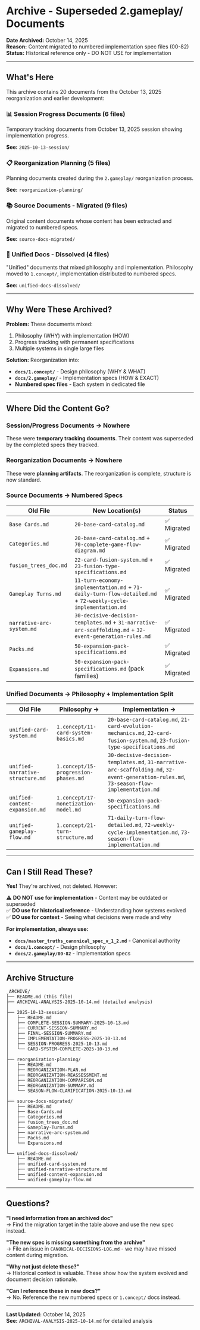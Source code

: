 # Archive - Superseded 2.gameplay/ Documents

**Date Archived:** October 14, 2025  
**Reason:** Content migrated to numbered implementation spec files (00-82)  
**Status:** Historical reference only - DO NOT USE for implementation

---

## What's Here

This archive contains 20 documents from the October 13, 2025 reorganization and earlier development:

### 📊 Session Progress Documents (6 files)
Temporary tracking documents from October 13, 2025 session showing implementation progress.

**See:** `2025-10-13-session/`

### 📋 Reorganization Planning (5 files)
Planning documents created during the `2.gameplay/` reorganization process.

**See:** `reorganization-planning/`

### 📚 Source Documents - Migrated (9 files)
Original content documents whose content has been extracted and migrated to numbered specs.

**See:** `source-docs-migrated/`

### 🔗 Unified Docs - Dissolved (4 files)
"Unified" documents that mixed philosophy and implementation. Philosophy moved to `1.concept/`, implementation distributed to numbered specs.

**See:** `unified-docs-dissolved/`

---

## Why Were These Archived?

**Problem:** These documents mixed:
1. Philosophy (WHY) with implementation (HOW)
2. Progress tracking with permanent specifications
3. Multiple systems in single large files

**Solution:** Reorganization into:
- **`docs/1.concept/`** - Design philosophy (WHY & WHAT)
- **`docs/2.gameplay/`** - Implementation specs (HOW & EXACT)
- **Numbered spec files** - Each system in dedicated file

---

## Where Did the Content Go?

### Session/Progress Documents → Nowhere
These were **temporary tracking documents**. Their content was superseded by the completed specs they tracked.

### Reorganization Documents → Nowhere
These were **planning artifacts**. The reorganization is complete, structure is now standard.

### Source Documents → Numbered Specs

| Old File | New Location(s) | Status |
|----------|----------------|--------|
| `Base Cards.md` | `20-base-card-catalog.md` | ✅ Migrated |
| `Categories.md` | `20-base-card-catalog.md` + `70-complete-game-flow-diagram.md` | ✅ Migrated |
| `fusion_trees_doc.md` | `22-card-fusion-system.md` + `23-fusion-type-specifications.md` | ✅ Migrated |
| `Gameplay Turns.md` | `11-turn-economy-implementation.md` + `71-daily-turn-flow-detailed.md` + `72-weekly-cycle-implementation.md` | ✅ Migrated |
| `narrative-arc-system.md` | `30-decisive-decision-templates.md` + `31-narrative-arc-scaffolding.md` + `32-event-generation-rules.md` | ✅ Migrated |
| `Packs.md` | `50-expansion-pack-specifications.md` | ✅ Migrated |
| `Expansions.md` | `50-expansion-pack-specifications.md` (pack families) | ✅ Migrated |

### Unified Documents → Philosophy + Implementation Split

| Old File | Philosophy → | Implementation → |
|----------|--------------|------------------|
| `unified-card-system.md` | `1.concept/11-card-system-basics.md` | `20-base-card-catalog.md`, `21-card-evolution-mechanics.md`, `22-card-fusion-system.md`, `23-fusion-type-specifications.md` |
| `unified-narrative-structure.md` | `1.concept/15-progression-phases.md` | `30-decisive-decision-templates.md`, `31-narrative-arc-scaffolding.md`, `32-event-generation-rules.md`, `73-season-flow-implementation.md` |
| `unified-content-expansion.md` | `1.concept/17-monetization-model.md` | `50-expansion-pack-specifications.md` |
| `unified-gameplay-flow.md` | `1.concept/21-turn-structure.md` | `71-daily-turn-flow-detailed.md`, `72-weekly-cycle-implementation.md`, `73-season-flow-implementation.md` |

---

## Can I Still Read These?

**Yes!** They're archived, not deleted. However:

⚠️ **DO NOT use for implementation** - Content may be outdated or superseded  
✅ **DO use for historical reference** - Understanding how systems evolved  
✅ **DO use for context** - Seeing what decisions were made and why

**For implementation, always use:**
- **`docs/master_truths_canonical_spec_v_1_2.md`** - Canonical authority
- **`docs/1.concept/`** - Design philosophy
- **`docs/2.gameplay/00-82`** - Implementation specs

---

## Archive Structure

```
_ARCHIVE/
├── README.md (this file)
├── ARCHIVAL-ANALYSIS-2025-10-14.md (detailed analysis)
│
├── 2025-10-13-session/
│   ├── README.md
│   ├── COMPLETE-SESSION-SUMMARY-2025-10-13.md
│   ├── CURRENT-SESSION-SUMMARY.md
│   ├── FINAL-SESSION-SUMMARY.md
│   ├── IMPLEMENTATION-PROGRESS-2025-10-13.md
│   ├── SESSION-PROGRESS-2025-10-13.md
│   └── CARD-SYSTEM-COMPLETE-2025-10-13.md
│
├── reorganization-planning/
│   ├── README.md
│   ├── REORGANIZATION-PLAN.md
│   ├── REORGANIZATION-REASSESSMENT.md
│   ├── REORGANIZATION-COMPARISON.md
│   ├── REORGANIZATION-SUMMARY.md
│   └── SEASON-FLOW-CLARIFICATION-2025-10-13.md
│
├── source-docs-migrated/
│   ├── README.md
│   ├── Base-Cards.md
│   ├── Categories.md
│   ├── fusion_trees_doc.md
│   ├── Gameplay-Turns.md
│   ├── narrative-arc-system.md
│   ├── Packs.md
│   └── Expansions.md
│
└── unified-docs-dissolved/
    ├── README.md
    ├── unified-card-system.md
    ├── unified-narrative-structure.md
    ├── unified-content-expansion.md
    └── unified-gameplay-flow.md
```

---

## Questions?

**"I need information from an archived doc"**  
→ Find the migration target in the table above and use the new spec instead.

**"The new spec is missing something from the archive"**  
→ File an issue in `CANONICAL-DECISIONS-LOG.md` - we may have missed content during migration.

**"Why not just delete these?"**  
→ Historical context is valuable. These show how the system evolved and document decision rationale.

**"Can I reference these in new docs?"**  
→ No. Reference the new numbered specs or `1.concept/` docs instead.

---

**Last Updated:** October 14, 2025  
**See:** `ARCHIVAL-ANALYSIS-2025-10-14.md` for detailed analysis

